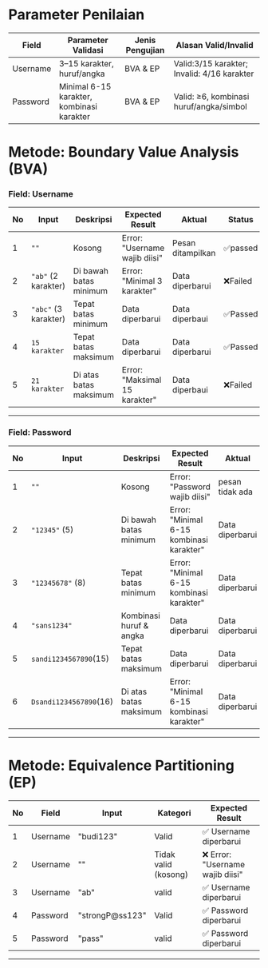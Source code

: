 # Parameter Penilaian 
| Field     | Parameter Validasi                     | Jenis Pengujian | Alasan Valid/Invalid                              |
| --------- | -------------------------------------- | --------------- | ------------------------------------------------- |
| Username  | 3–15 karakter, huruf/angka             | BVA & EP        | Valid:3/15 karakter; Invalid: 4/16 karakter      |
| Password  | Minimal 6-15 karakter, kombinasi karakter | BVA & EP        | Valid: ≥6, kombinasi huruf/angka/simbol           |


#  Metode: Boundary Value Analysis (BVA)

### Field: Username 
| No | Input                | Deskripsi                | Expected Result                 | Aktual                     | Status |
| -- | -------------------- | ---------------------- | ------------------------------- | ------------------------- |----|
| 1  | `""`                 | Kosong                 |  Error: "Username wajib diisi" | Pesan ditampilkan |     ✅passed                    |
| 2  | `"ab"` (2 karakter)  | Di bawah batas minimum |  Error: "Minimal 3 karakter"   | Data diperbarui  |❌Failed |
| 3  | `"abc"` (3 karakter) | Tepat batas minimum    |  Data diperbarui               |  Data diperbaui   | ✅Passed
| 4  | `15 karakter`        | Tepat batas maksimum   |  Data diperbarui                         | Data diperbarui|✅Passed                        |
| 5  | `21 karakter`        | Di atas batas maksimum |  Error: "Maksimal 15 karakter" |  Data diperbaui |❌Failed|

---

### Field: Password 
| No | Input            | Deskripsi                  | Expected Result                 | Aktual                    | Status |
| -- | ---------------- | ----------------------- | ------------------------------- | ------------------------- |----|
| 1  | `""`             | Kosong                  |  Error: "Password wajib diisi" | pesan tidak ada          | ❌Failed              |
| 2  | `"12345"` (5)  | Di bawah batas minimum  |  Error: "Minimal 6-15 kombinasi karakter"   | Data diperbarui |❌Failed |
| 3  | `"12345678"` (8) | Tepat batas minimum     | Error: "Minimal 6-15 kombinasi karakter"                         | Data diperbarui     |❌Failed                    |
| 4  | `"sans1234"`     | Kombinasi huruf & angka | Data diperbarui                          | Data diperbarui    |✅Passed                         |
| 5  | `sandi1234567890`(15)    | Tepat batas maksimum    | Data diperbarui                           | Data diperbarui   | ✅Passed                         |
| 6  | `Dsandi1234567890`(16)    | Di atas batas maksimum  | Error: "Minimal 6-15 kombinasi karakter" | Data diperbarui   | ❌Failed                        |


---

#  Metode: Equivalence Partitioning (EP)

| No | Field     | Input               | Kategori                 | Expected Result           |
|----|-----------|---------------------|--------------------------|---------------------------|
| 1  | Username  | "budi123"           | Valid                    | ✅ Username diperbarui    |
| 2  | Username  | ""                  | Tidak valid (kosong)     | ❌ Error: "Username wajib diisi" |
| 3  | Username  | "ab"                | valid                    | ✅ Username diperbarui    |
| 4  | Password  | "strongP@ss123"     | Valid                    | ✅ Password diperbarui    |
| 5  | Password  | "pass"              | valid | ✅ Password diperbarui  |


---



